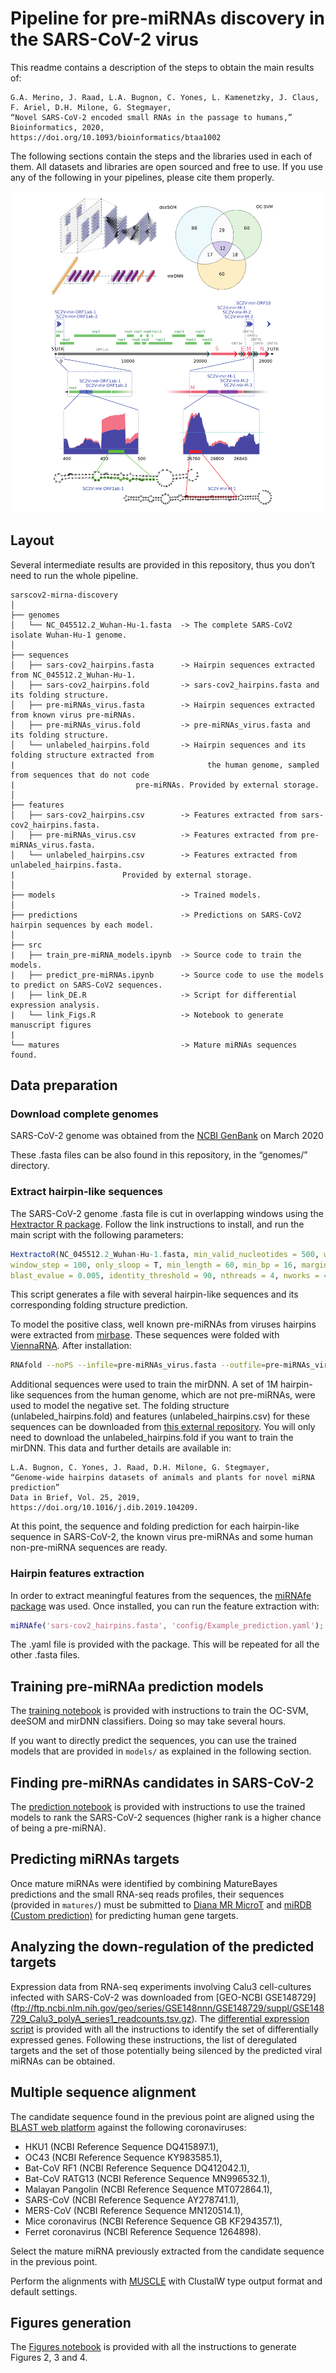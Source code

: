 # Pipeline for  pre-miRNAs discovery in the SARS-CoV-2 virus

This readme contains a description of the steps to obtain the main results of:

	G.A. Merino, J. Raad, L.A. Bugnon, C. Yones, L. Kamenetzky, J. Claus, F. Ariel, D.H. Milone, G. Stegmayer, 
	“Novel SARS-CoV-2 encoded small RNAs in the passage to humans,” Bioinformatics, 2020, 
	https://doi.org/10.1093/bioinformatics/btaa1002

The following sections contain the steps and the libraries used in each of them. All datasets and libraries are open sourced and free to use. If you use any of the following in your pipelines, please cite them properly.

![Abstract](abstract.png)

## Layout

Several intermediate results are provided in this repository, thus you don’t need to run the whole pipeline. 

```
sarscov2-mirna-discovery
│
├── genomes
│   └── NC_045512.2_Wuhan-Hu-1.fasta  -> The complete SARS-CoV2 isolate Wuhan-Hu-1 genome. 
│
├── sequences
│   ├── sars-cov2_hairpins.fasta      -> Hairpin sequences extracted from NC_045512.2_Wuhan-Hu-1.
│   ├── sars-cov2_hairpins.fold       -> sars-cov2_hairpins.fasta and its folding structure.
│   ├── pre-miRNAs_virus.fasta        -> Hairpin sequences extracted from known virus pre-miRNAs.
│   ├── pre-miRNAs_virus.fold         -> pre-miRNAs_virus.fasta and its folding structure. 
│   └── unlabeled_hairpins.fold       -> Hairpin sequences and its folding structure extracted from 
|                                           the human genome, sampled from sequences that do not code 
|   					    pre-miRNAs. Provided by external storage.
│
├── features
│   ├── sars-cov2_hairpins.csv        -> Features extracted from sars-cov2_hairpins.fasta.
│   ├── pre-miRNAs_virus.csv          -> Features extracted from pre-miRNAs_virus.fasta.
│   └── unlabeled_hairpins.csv        -> Features extracted from unlabeled_hairpins.fasta. 
|					     Provided by external storage.
│
├── models                            -> Trained models.
│
├── predictions                       -> Predictions on SARS-CoV2 hairpin sequences by each model.
│
├── src
|   ├── train_pre-miRNA_models.ipynb  -> Source code to train the models.
|   ├── predict_pre-miRNAs.ipynb      -> Source code to use the models to predict on SARS-CoV2 sequences.
|   ├── link_DE.R                     -> Script for differential expression analysis.
|   └── link_Figs.R                   -> Notebook to generate manuscript figures
|
└── matures                           -> Mature miRNAs sequences found.

```

##  Data preparation

### Download complete genomes
SARS-CoV-2 genome was obtained from the [NCBI GenBank](https://www.ncbi.nlm.nih.gov/nuccore/1798174254) on March 2020

These .fasta files can be also found in this repository, in the “genomes/” directory.

### Extract hairpin-like sequences 
The SARS-CoV-2 genome .fasta file is cut in overlapping windows using the [Hextractor R package](https://cran.r-project.org/web/packages/HextractoR/index.html). Follow the link instructions to install, and run the main script with the following parameters:    

```R
HextractoR(NC_045512.2_Wuhan-Hu-1.fasta, min_valid_nucleotides = 500, window_size = 600, 
window_step = 100, only_sloop = T, min_length = 60, min_bp = 16, margin_bp = 6, 
blast_evalue = 0.005, identity_threshold = 90, nthreads = 4, nworks = 4, filter_files = { })
```

This script generates a file with several hairpin-like sequences and its corresponding folding structure prediction. 

To model the positive class, well known pre-miRNAs from viruses hairpins were extracted from [mirbase](http://www.mirbase.org/). These sequences were 	folded with [ViennaRNA](https://www.tbi.univie.ac.at/RNA/). After installation:

```bash
RNAfold --noPS --infile=pre-miRNAs_virus.fasta --outfile=pre-miRNAs_virus.fold
```

Additional sequences were used to train the mirDNN. A set of 1M hairpin-like sequences from the human genome, which are not pre-miRNAs, were used to model the negative set. The folding structure (unlabeled_hairpins.fold) and features (unlabeled_hairpins.csv) for these sequences can be downloaded from [this external repository](https://sourceforge.net/projects/sourcesinc/files/mirdata/sequences/unlabeled.tar.gz). You will only need to download the unlabeled_hairpins.fold if you want to train the mirDNN. This data and further details are available in:

	L.A. Bugnon, C. Yones, J. Raad, D.H. Milone, G. Stegmayer, 
	“Genome-wide hairpins datasets of animals and plants for novel miRNA prediction” 
	Data in Brief, Vol. 25, 2019, https://doi.org/10.1016/j.dib.2019.104209.

At this point, the sequence and folding prediction for each hairpin-like sequence in SARS-CoV-2, the known virus pre-miRNAs and some human non-pre-miRNA sequences are ready.

### Hairpin features extraction

In order to extract meaningful features from the sequences, the [miRNAfe package](http://sourceforge.net/projects/sourcesinc/files/mirnafe/0.90/) was used. Once installed, you can run the feature extraction with:

```matlab
miRNAfe('sars-cov2_hairpins.fasta', 'config/Example_prediction.yaml');
```
The .yaml file is provided with the package. This will be repeated for all the other .fasta files. 

## Training pre-miRNAa prediction models 

The [training notebook](src/train_pre-miRNA_models.ipynb) is provided with instructions to train the OC-SVM, deeSOM and mirDNN classifiers. Doing so may take several hours. 

If you want to directly predict the sequences, you can use the trained models that are provided in `models/` as explained in the following section.

## Finding pre-miRNAs candidates in SARS-CoV-2

The [prediction notebook](src/predict_pre-miRNAs.ipynb) is provided with instructions to use the trained models to rank the SARS-CoV-2 sequences (higher rank is a higher chance of being a pre-miRNA). 

## Predicting miRNAs targets

Once mature miRNAs were identified by combining MatureBayes predictions and the small RNA-seq reads profiles, their sequences (provided in  `matures/`) must be  submitted to [Diana MR MicroT](http://diana.imis.athena-innovation.gr/DianaTools/index.php?r=mrmicrot/index) and [miRDB (Custom prediction)](http://www.mirdb.org/custom.html) for predicting human gene targets. 
   
## Analyzing the down-regulation of the predicted targets

Expression data from RNA-seq experiments involving Calu3 cell-cultures infected with SARS-CoV-2 was downloaded from [GEO-NCBI GSE148729] (ftp://ftp.ncbi.nlm.nih.gov/geo/series/GSE148nnn/GSE148729/suppl/GSE148729_Calu3_polyA_series1_readcounts.tsv.gz). The [differential expression script](src/link_DE.R) is provided with all the instructions to identify the set of differentially expressed genes. Following these instructions, the list of deregulated targets and the set of those potentially being silenced by the predicted viral miRNAs can be obtained. 

## Multiple sequence alignment

The candidate sequence found in the previous point are aligned using the [BLAST web platform](https://blast.ncbi.nlm.nih.gov/Blast.cgi?PROGRAM=blastn&PAGE_TYPE=BlastSearch&LINK_LOC=blasthome) against the following coronaviruses:

- HKU1 (NCBI Reference Sequence DQ415897.1),
- OC43 (NCBI Reference Sequence KY983585.1),
- Bat-CoV RF1 (NCBI Reference Sequence DQ412042.1), 
- Bat-CoV RATG13 (NCBI Reference Sequence MN996532.1), 
- Malayan Pangolin (NCBI Reference Sequence MT072864.1), 
- SARS-CoV (NCBI Reference Sequence AY278741.1), 
- MERS-CoV (NCBI Reference Sequence MN120514.1), 
- Mice coronavirus (NCBI Reference Sequence GB KF294357.1),
- Ferret coronavirus (NCBI Reference Sequence 1264898). 

Select the mature miRNA previously extracted from the candidate sequence in the previous point.

Perform the alignments with [MUSCLE](https://www.ebi.ac.uk/Tools/msa/muscle/) with ClustalW type output format and default settings.

## Figures generation

The [Figures notebook](src/link_Figs.R) is provided with all the instructions to generate Figures 2, 3 and 4. 
 
